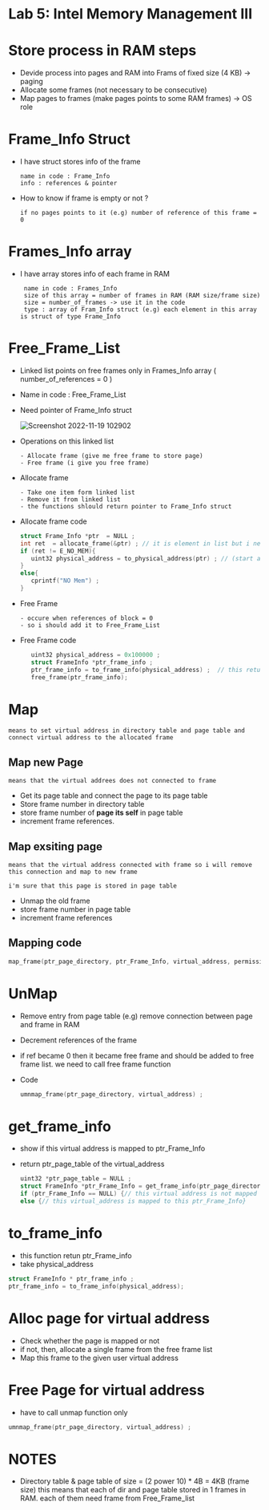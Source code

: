# Lab 5: Intel Memory Management III

# Store process in RAM steps

- Devide process into pages and RAM into Frams of fixed size (4 KB) -> paging
- Allocate some frames (not necessary to be consecutive)
- Map pages to frames (make pages points to some RAM frames) -> OS role


# Frame_Info Struct

- I have struct stores info of the frame 
      
      name in code : Frame_Info
      info : references & pointer
            

- How to know if frame is empty or not ?
      
      if no pages points to it (e.g) number of reference of this frame = 0 

# Frames_Info array 

- I have array stores info of each frame in RAM 

       name in code : Frames_Info
       size of this array = number of frames in RAM (RAM size/frame size)
       size = number_of_frames -> use it in the code 
       type : array of Fram_Info struct (e.g) each element in this array is struct of type Frame_Info
       


# Free_Frame_List

- Linked list points on free frames only in Frames_Info array ( number_of_references = 0 )
- Name in code : Free_Frame_List 
- Need pointer of Frame_Info struct 

    ![Screenshot 2022-11-19 102902](https://user-images.githubusercontent.com/99830416/202842175-c4033776-3dc6-40ba-95e3-3c9fa1ad3274.png)

- Operations on this linked list 

      - Allocate frame (give me free frame to store page) 
      - Free frame (i give you free frame)
      
- Allocate frame 

      - Take one item form linked list 
      - Remove it from linked list 
      - the functions shlould return pointer to Frame_Info struct 

- Allocate frame code 
      
   ```c
   struct Frame_Info *ptr  = NULL ; 
   int ret  = allocate_frame(&ptr) ; // it is element in list but i need the physical address in RAM so 
   if (ret != E_NO_MEM){
      uint32 physical_address = to_physical_address(ptr) ; // (start address of the list - ptr ) / entry size 
   }
   else{
      cprintf("NO Mem") ;
   }
   ```
   
- Free Frame 
     
      - occure when references of block = 0 
      - so i should add it to Free_Frame_List

- Free Frame code

   ```c
      uint32 physical_address = 0x100000 ;
      struct FrameInfo *ptr_frame_info ;  
      ptr_frame_info = to_frame_info(physical_address) ;  // this return pointer to Frame_Info Struct        
      free_frame(ptr_frame_info);     
   ```



# Map

`means to set virtual address in directory table and page table and connect virtual address to the allocated frame`

## Map new Page 
`means that the virtual addrees does not connected to frame`

- Get its page table and connect the page to its page table 
- Store frame number in directory table 
- store frame number of **page its self** in page table 
- increment frame references.

   
## Map exsiting page 
`means that the virtual address connected with frame so i will remove this connection and map to new frame`

`i'm sure that this page is stored in page table`

- Unmap the old frame 
- store frame number in page table 
- increment frame references

## Mapping code
      
   ```c
   map_frame(ptr_page_directory, ptr_Frame_Info, virtual_address, permissions) ; // permissions of page table entry 
   ```

# UnMap

- Remove entry from page table (e.g) remove connection between page and frame in RAM  
- Decrement references of the frame 
- if ref became 0 then it became free frame and should be added to free frame list. we need to call free frame function
- Code  

  ```c 
  umnmap_frame(ptr_page_directory, virtual_address) ; 
  ```
# get_frame_info

- show if this virtual address is mapped to ptr_Frame_Info 
- return ptr_page_table of the virtual_address 

  ```c
  uint32 *ptr_page_table = NULL ; 
  struct FrameInfo *ptr_Frame_Info = get_frame_info(ptr_page_directory, virtual_address, &ptr_page_table) ;
  if (ptr_Frame_Info == NULL) {// this virtual address is not mapped to any frame   }
  else {// this virtual_address is mapped to this ptr_Frame_Info}
  ```


 # to_frame_info
 
 - this function retun ptr_Frame_info 
 - take physical_address 
 
 ```c
struct FrameInfo * ptr_frame_info ;
ptr_frame_info = to_frame_info(physical_address); 
 ```
 
# Alloc page for virtual address

- Check whether the page is mapped or not
- if not, then, allocate a single frame from the free frame list
- Map this frame to the given user virtual address 

# Free Page for virtual address

- have to call unmap function only 

```c
umnmap_frame(ptr_page_directory, virtual_address) ; 
```

# NOTES

- Directory table & page table of size = (2 power 10) * 4B = 4KB (frame size) this means that each of dir and page table stored in 1 frames in RAM. each of  them need frame from Free_Frame_list
